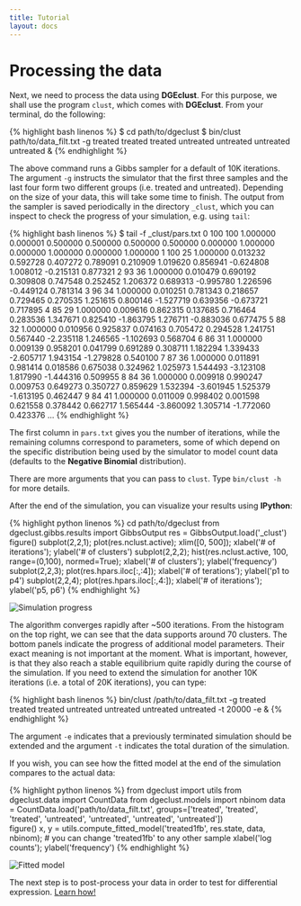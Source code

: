 ```yaml
---
title: Tutorial
layout: docs
---
```


Processing the data
===================

Next, we need to process the data using **DGEclust**. For this purpose, we shall use the program `clust`, which comes with **DGEclust**. 
From your terminal, do the following:

{% highlight bash linenos %}
$ cd path/to/dgeclust
$ bin/clust path/to/data_filt.txt -g treated treated treated untreated untreated untreated untreated &
{% endhighlight %}

The above command runs a Gibbs sampler for a default of 10K iterations. The argument `-g`
instructs the simulator that the first three samples and the last four form two different groups (i.e. treated and untreated). 
Depending on the size of your data, this will take some time to finish. The output from the sampler is saved periodically in the directory 
`_clust`, which you can inspect to check the progress of your simulation, e.g. using `tail`:

{% highlight bash linenos %}
$ tail -f _clust/pars.txt
0       100     100     1.000000        0.000001        0.500000        0.500000        0.500000        0.500000        0.000000        1.000000        0.000000        1.000000        0.000000        1.000000
1       100     25      1.000000        0.013232        0.592728        0.407272        0.789091        0.210909        1.019620        0.856941        -0.624808       1.008012        -0.215131       0.877321
2       93      36      1.000000        0.010479        0.690192        0.309808        0.747548        0.252452        1.206372        0.689313        -0.995780       1.226596        -0.449124       0.781314
3       96      34      1.000000        0.010251        0.781343        0.218657        0.729465        0.270535        1.251615        0.800146        -1.527719       0.639356        -0.673721       0.717895
4       85      29      1.000000        0.009616        0.862315        0.137685        0.716464        0.283536        1.347671        0.825410        -1.863795       1.276711        -0.883036       0.677475
5       88      32      1.000000        0.010956        0.925837        0.074163        0.705472        0.294528        1.241751        0.567440        -2.235118       1.246565        -1.102693       0.568704
6       86      31      1.000000        0.009139        0.958201        0.041799        0.691289        0.308711        1.182294        1.339433        -2.605717       1.943154        -1.279828       0.540100
7       87      36      1.000000        0.011891        0.981414        0.018586        0.675038        0.324962        1.025973        1.544493        -3.123108       1.817990        -1.444316       0.509955
8       84      36      1.000000        0.009918        0.990247        0.009753        0.649273        0.350727        0.859629        1.532394        -3.601945       1.525379        -1.613195       0.462447
9       84      41      1.000000        0.011009        0.998402        0.001598        0.621558        0.378442        0.662717        1.565444        -3.860092       1.305714        -1.772060       0.423376
...
{% endhighlight %}

The first column in `pars.txt` gives you the number of iterations, while the remaining 
columns correspond to parameters, some of which depend on the specific distribution being used
by the simulator to model count data (defaults to the **Negative Binomial** distribution).

There are more arguments that you can pass to `clust`. Type `bin/clust -h` for more details.

After the end of the simulation, you can visualize your results using **IPython**:

{% highlight python linenos %}
cd path/to/dgeclust
from dgeclust.gibbs.results import GibbsOutput
res = GibbsOutput.load('_clust')
figure()
subplot(2,2,1); plot(res.nclust.active); xlim([0, 500]); xlabel('# of iterations'); ylabel('# of clusters')
subplot(2,2,2); hist(res.nclust.active, 100, range=(0,100), normed=True); xlabel('# of clusters'); ylabel('frequency')
subplot(2,2,3); plot(res.hpars.iloc[:,:4]); xlabel('# of terations'); ylabel('p1 to p4')
subplot(2,2,4); plot(res.hpars.iloc[:,4:]); xlabel('# of iterations'); ylabel('p5, p6')
{% endhighlight %}

<img class="img-responsive" alt="Simulation progress" title="Simulation progress" src="{{ site.baseurl }}/img/progress.png"></img>

The algorithm converges rapidly after ~500 iterations. From the histogram on the top right, we can see that the data
supports around 70 clusters. The bottom panels indicate the progress of additional model parameters. Their exact meaning
is not important at the moment. What is important, however, is that they also reach a stable equilibrium quite rapidly 
during the course of the simulation. If you need to extend the simulation for another 10K iterations (i.e. a total
of 20K iterations), you can type:

{% highlight bash linenos %}
bin/clust /path/to/data_filt.txt -g treated treated treated untreated untreated untreated untreated -t 20000 -e & 
{% endhighlight %}
 
The argument `-e` indicates that a previously terminated simulation should
be extended and the argument `-t` indicates the total duration of the simulation. 

If you wish, you can see how the fitted model at the end of the simulation compares
to the actual data:

{% highlight python linenos %}
from dgeclust import utils
from dgeclust.data import CountData
from dgeclust.models import nbinom
data = CountData.load('path/to/data_filt.txt', groups=['treated', 'treated', 'treated', 'untreated', 'untreated', 'untreated', 'untreated'])    
figure()
x, y = utils.compute_fitted_model('treated1fb', res.state, data, nbinom);    # you can change 'treated1fb' to any other sample 
xlabel('log counts'); ylabel('frequency')
{% endhighlight %}

<img class="img-responsive" alt="Fitted model" title="Fitted model" src="{{ site.baseurl }}/img/fitted.png"></img>

The next step is to post-process your data in order to test for differential expression. 
<a href="{{ site.baseurl }}{{ site.data.nav.docs.tut.detest.url }}">Learn how!</a>

